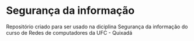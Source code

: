 # Segurança da informação

Repositório criado para ser usado na diciplina Segurança da informação do curso de Redes de computadores da UFC - Quixadá
